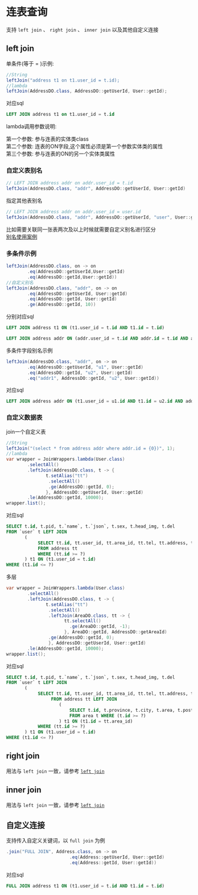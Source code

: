# 连表查询

支持 `left join` 、 `right join` 、 `inner join` 以及其他自定义连接

## left join

单条件(等于 = )示例:

```java
//String
leftJoin("address t1 on t1.user_id = t.id);
//lambda
leftJoin(AddressDO.class, AddressDO::getUserId, User::getId);
```

对应sql
```sql
LEFT JOIN address t1 on t1.user_id = t.id
```

lambda调用参数说明:

第一个参数: 参与连表的实体类class  
第二个参数: 连表的ON字段,这个属性必须是第一个参数实体类的属性  
第三个参数: 参与连表的ON的另一个实体类属性


### 自定义表别名

```java
// LEFT JOIN address addr on addr.user_id = t.id
leftJoin(AddressDO.class, "addr", AddressDO::getUserId, User::getId)
```

指定其他表别名

```java
// LEFT JOIN address addr on addr.user_id = user.id
leftJoin(AddressDO.class, "addr", AddressDO::getUserId, "user", User::getId)
```

比如需要关联同一张表两次及以上时候就需要自定义别名进行区分  
[别名使用案例](/pages/core/other/join-same-table-many)

### 多条件示例

```java
leftJoin(AddressDO.class, on -> on
        .eq(AddressDO::getUserId,User::getId)
        .eq(AddressDO::getId,User::getId))
//自定义别名
leftJoin(AddressDO.class, "addr", on -> on
        .eq(AddressDO::getUserId, User::getId)
        .eq(AddressDO::getId, User::getId)
        .ge(AddressDO::getId, 10))
```

分别对应sql

```sql
LEFT JOIN address t1 ON (t1.user_id = t.id AND t1.id = t.id)

LEFT JOIN address addr ON (addr.user_id = t.id AND addr.id = t.id AND addr.id = ?)
```

多条件字段别名示例

```java
leftJoin(AddressDO.class, "addr", on -> on
        .eq(AddressDO::getUserId, "u1", User::getId)
        .eq(AddressDO::getId, "u2", User::getId)
        .eq("addr1", AddressDO::getId, "u2", User::getId))
```

对应sql

```sql
LEFT JOIN address addr ON (t1.user_id = u1.id AND t1.id = u2.id AND addr1.id = u2.id)
```

### 自定义数据表 <Badge type="tip" text="1.5.2+" />

join一个自定义表

```java
//String
leftJoin("(select * from address addr where addr.id = {0})", 1);
//lambda
var wrapper = JoinWrappers.lambda(User.class)
        .selectAll()
        .leftJoin(AddressDO.class, t -> {
               t.setAlias("tt")
                .selectAll()
                .ge(AddressDO::getId, 0);
               }, AddressDO::getUserId, User::getId)
        .le(AddressDO::getId, 10000);
wrapper.list();
```

对应sql
```sql
SELECT t.id, t.pid, t.`name`, t.`json`, t.sex, t.head_img, t.del
FROM `user` t LEFT JOIN
       (
            SELECT tt.id, tt.user_id, tt.area_id, tt.tel, tt.address, tt.del
            FROM address tt
            WHERE (tt.id >= ?)
       ) t1 ON (t1.user_id = t.id)
WHERE (t1.id <= ?)
```

多层

```java
var wrapper = JoinWrappers.lambda(User.class)
        .selectAll()
        .leftJoin(AddressDO.class, t -> {
               t.setAlias("tt")
                .selectAll()
                .leftJoin(AreaDO.class, tt -> {
                      tt.selectAll()
                        .ge(AreaDO::getId, -1);
                      }, AreaDO::getId, AddressDO::getAreaId)
                .ge(AddressDO::getId, 0);
                }, AddressDO::getUserId, User::getId)
        .le(AddressDO::getId, 10000);
wrapper.list();
```

对应sql

```sql
SELECT t.id, t.pid, t.`name`, t.`json`, t.sex, t.head_img, t.del
FROM `user` t LEFT JOIN
       (
            SELECT tt.id, tt.user_id, tt.area_id, tt.tel, tt.address, tt.del
                 FROM address tt LEFT JOIN
                    (
                        SELECT t.id, t.province, t.city, t.area, t.postcode, t.del 
                        FROM area t WHERE (t.id >= ?)
                    ) t1 ON (t1.id = tt.area_id)
            WHERE (tt.id >= ?)
       ) t1 ON (t1.user_id = t.id)
WHERE (t1.id <= ?)
```

<!--@include: ../../../component/code-warn.md-->

## right join

用法与 `left join` 一致，请参考 [`left join`](./join.html#left-join)

## inner join

用法与 `left join` 一致，请参考 [`left join`](./join.html#left-join)

## 自定义连接

支持传入自定义关键词，以 `full join` 为例

```java
.join("FULL JOIN", Address.class, on -> on
                        .eq(Address::getUserId, User::getId)
                        .eq(Address::getId, User::getId))
```

对应sql

```sql
FULL JOIN address t1 ON (t1.user_id = t.id AND t1.id = t.id)
```
